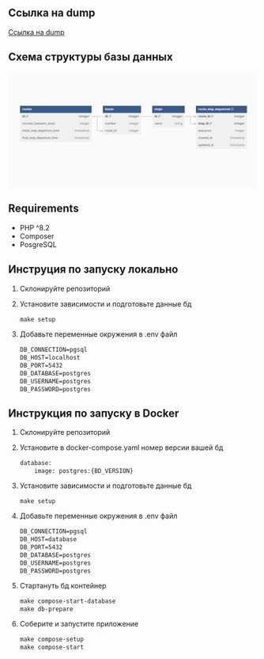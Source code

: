 ## Ссылка на dump
[Ссылка на dump](https://github.com/mom4uk/itglobaltest/blob/master/dumpfile.sql)

## Схема структуры базы данных
![Схема](https://github.com/mom4uk/itglobaltest/blob/master/other/Screenshot%202024-11-29%20at%2013.42.03.png)

## Requirements
* PHP ^8.2
* Composer
* PosgreSQL

## Инструция по запуску локально
1. Склонируйте репозиторий

2. Установите зависимости и подготовьте данные бд
    ```
    make setup
    ```
3. Добавьте переменные окружения в .env файл
    ```
    DB_CONNECTION=pgsql
    DB_HOST=localhost
    DB_PORT=5432
    DB_DATABASE=postgres
    DB_USERNAME=postgres
    DB_PASSWORD=postgres
    ```


## Инструкция по запуску в Docker

1. Склонируйте репозиторий

2. Установите в docker-compose.yaml номер версии вашей бд
    ```
    database:
        image: postgres:{BD_VERSION}
    ```

3. Установите зависимости и подготовьте данные бд
    ```
    make setup
    ```
4. Добавьте переменные окружения в .env файл
    ```
    DB_CONNECTION=pgsql
    DB_HOST=database
    DB_PORT=5432
    DB_DATABASE=postgres
    DB_USERNAME=postgres
    DB_PASSWORD=postgres
    ```
5. Стартануть бд контейнер
    ```
    make compose-start-database
    make db-prepare
    ```
5. Соберите и запустите приложение

    ```
    make compose-setup
    make compose-start
    ```